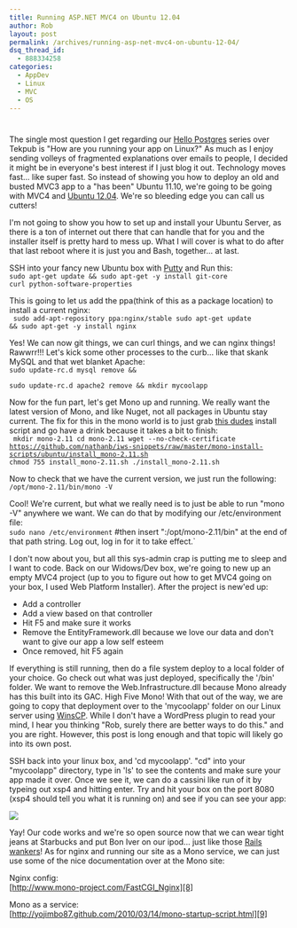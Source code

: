 ```yaml
---
title: Running ASP.NET MVC4 on Ubuntu 12.04
author: Rob
layout: post
permalink: /archives/running-asp-net-mvc4-on-ubuntu-12-04/
dsq_thread_id:
  - 888334258
categories:
  - AppDev
  - Linux
  - MVC
  - OS
---
```

# 

The single most question I get regarding our [Hello Postgres][1] series over Tekpub is "How are you running your app on Linux?" As much as I enjoy sending volleys of fragmented explanations over emails to people, I decided it might be in everyone's best interest if I just blog it out. Technology moves fast... like super fast. So instead of showing you how to deploy an old and busted MVC3 app to a "has been" Ubuntu 11.10, we're going to be going with MVC4 and [Ubuntu 12.04][2]. We're so bleeding edge you can call us cutters!

 [1]: https://bigmachine.io/collections/data-and-databases "Hello Postgres"
 [2]: https://wiki.ubuntu.com/PrecisePangolin/TechnicalOverview/Beta2 "Ubuntu 12.04 beta 2"

I'm not going to show you how to set up and install your Ubuntu Server, as there is a ton of internet out there that can handle that for you and the installer itself is pretty hard to mess up. What I will cover is what to do after that last reboot where it is just you and Bash, together... at last.

SSH into your fancy new Ubuntu box with [Putty][3] and Run this:  
<code>sudo apt-get update && sudo apt-get -y install git-core curl python-software-properties</code>

 [3]: http://www.chiark.greenend.org.uk/~sgtatham/putty/ "Putty"

This is going to let us add the ppa(think of this as a package location) to install a current nginx:  
<code>
	sudo add-apt-repository ppa:nginx/stable
	sudo apt-get update && sudo apt-get -y install nginx
</code>

Yes! We can now git things, we can curl things, and we can nginx things! Rawwrr!!! Let's kick some other processes to the curb... like that skank MySQL and that wet blanket Apache:  
<code>sudo update-rc.d mysql remove &&  
sudo update-rc.d apache2 remove && mkdir mycoolapp</code>

Now for the fun part, let's get Mono up and running. We really want the latest version of Mono, and like Nuget, not all packages in Ubuntu stay current. The fix for this in the mono world is to just grab [this dudes][4] install script and go have a drink because it takes a bit to finish:  
<code>
	mkdir mono-2.11
	cd mono-2.11
	wget --no-check-certificate https://github.com/nathanb/iws-snippets/raw/master/mono-install-scripts/ubuntu/install_mono-2.11.sh
	chmod 755 install_mono-2.11.sh
	./install_mono-2.11.sh
</code>

 [4]: http://www.integratedwebsystems.com/2012/04/install-mono-2-11/ "Nathan Bridgewater"

Now to check that we have the current version, we just run the following:  
<code>/opt/mono-2.11/bin/mono -V</code>

Cool! We're current, but what we really need is to just be able to run "mono -V" anywhere we want. We can do that by modifying our /etc/environment file:  
<code>sudo nano /etc/environment</code>
#then insert ":/opt/mono-2.11/bin"  at the end of that path string. Log out, log in for it to take effect.`

I don't now about you, but all this sys-admin crap is putting me to sleep and I want to code. Back on our Widows/Dev box, we're going to new up an empty MVC4 project (up to you to figure out how to get MVC4 going on your box, I used Web Platform Installer). After the project is new'ed up:

*   Add a controller
*   Add a view based on that controller
*   Hit F5 and make sure it works
*   Remove the EntityFramework.dll because we love our data and don't want to give our app a low self esteem
*   Once removed, hit F5 again

If everything is still running, then do a file system deploy to a local folder of your choice. Go check out what was just deployed, specifically the '/bin' folder. We want to remove the Web.Infrastructure.dll because Mono already has this built into its GAC. High Five Mono! With that out of the way, we are going to copy that deployment over to the 'mycoolapp' folder on our Linux server using [WinsCP][5]. While I don't have a WordPress plugin to read your mind, I hear you thinking "Rob, surely there are better ways to do this." and you are right. However, this post is long enough and that topic will likely go into its own post.

 [5]: http://winscp.net/eng/index.php "Winscp"

SSH back into your linux box, and 'cd mycoolapp'. "cd" into your "mycoolapp" directory, type in 'ls' to see the contents and make sure your app made it over. Once we see it, we can do a cassini like run of it by typeing out xsp4 and hitting enter. Try and hit your box on the port 8080 (xsp4 should tell you what it is running on) and see if you can see your app:

![][6]

 [6]: http://files.datachomp.com/AppDev/mono/monoapp.png

Yay! Our code works and we're so open source now that we can wear tight jeans at Starbucks and put Bon Iver on our ipod... just like those [Rails wankers][7]! As for nginx and running our site as a Mono service, we can just use some of the nice documentation over at the Mono site:

 [7]: http://wekeroad.com/ "Lead Rails Wanker"

Nginx config:  
[http://www.mono-project.com/FastCGI_Nginx][8]

 [8]: http://www.mono-project.com/FastCGI_Nginx "FastCGI_Nginx"

Mono as a service:  
[http://yojimbo87.github.com/2010/03/14/mono-startup-script.html][9]

 [9]: http://yojimbo87.github.com/2010/03/14/mono-startup-script.html "Monoserve"